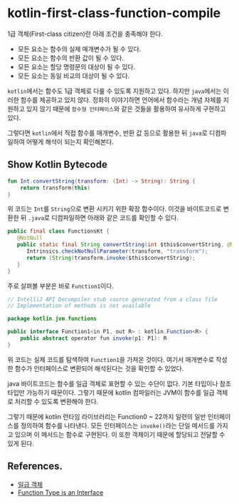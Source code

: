 # kotlin-first-class-function-compile

1급 객체(First-class citizen)란 아래 조건을 충족해야 한다.
 * 모든 요소는 함수의 실제 매개변수가 될 수 있다.
 * 모든 요소는 함수의 반환 값이 될 수 있다.
 * 모든 요소는 할당 명령문의 대상이 될 수 있다.
 * 모든 요소는 동일 비교의 대상이 될 수 있다.

`kotlin`에서는 함수도 1급 객체로 다룰 수 있도록 지원하고 있다. 하지만 `java`에서는 이러한 함수를 제공하고 있지 않다. 
정화히 이야기하면 언어에서 함수라는 개념 자체를 지원하고 있지 않기 때문에 `함수형 인터페이스`와 같은 것들을 활용하여 유사하게 구현하고 있다. 

그렇다면 `kotlin`에서 직접 함수를 매개변수, 반환 값 등으로 활용한 뒤 `java`로 디컴파일하여 어떻게 해석이 되는지 확인해본다.

## Show Kotlin Bytecode

```kotlin
fun Int.convertString(transform: (Int) -> String): String {
    return transform(this)
}
```

위 코드는 `Int`를 `String`으로 변환 시키기 위한 확장 함수이다. 이것을 바이트코드로 변환한 뒤 `.java`로 디컴파일하면 아래와 같은 코드를 확인할 수 있다.

```java
public final class FunctionsKt {
   @NotNull
   public static final String convertString(int $this$convertString, @NotNull Function1 transform) {
      Intrinsics.checkNotNullParameter(transform, "transform");
      return (String)transform.invoke($this$convertString);
   }
}
```

주로 살펴볼 부분은 바로 `Function1`이다.

```java
// IntelliJ API Decompiler stub source generated from a class file
// Implementation of methods is not available

package kotlin.jvm.functions

public interface Function1<in P1, out R> : kotlin.Function<R> {
    public abstract operator fun invoke(p1: P1): R
}
```

위 코드는 실제 코드를 탐색하여 `Function1`을 가져온 것이다. 여기서 매개변수로 작성한 함수가 인터페이스로 변환되어 해석된다는 것을 확인할 수 있었다.

java 바이트코드는 함수를 일급 객체로 표현할 수 있는 수단이 없다. 기본 타입이나 참조 타입만 가능하기 때문이다. 
그렇기 때문에 kotlin 컴파일러는 JVM이 함수를 일급 객체로 처리할 수 있도록 변환해야 한다.

그렇기 때문에 kotlin 런타임 라이브러리는 Function0 ~ 22까지 일련의 일반 인터페이스를 정의하여 함수를 나타낸다. 
모든 인터페이스는 `invoke()`라는 단일 메서드를 가지고 있으며 이 메서드는 함수로 구현된다. 이 또한 객체이기 때문에 할당되고 전달할 수 있게 된다.

## References.

 * [일급 객체](https://ko.wikipedia.org/wiki/%EC%9D%BC%EA%B8%89_%EA%B0%9D%EC%B2%B4)
 * [Function Type is an Interface](https://discuss.kotlinlang.org/t/function-type-is-an-interface/24902/2)
